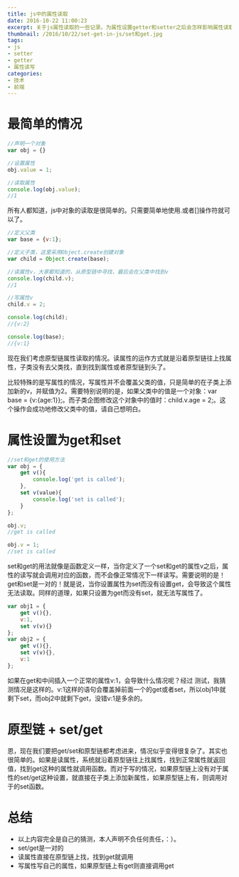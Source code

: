 ```yaml
---
title: js中的属性读取
date: 2016-10-22 11:00:23
excerpt: 关于js属性读取的一些记录。为属性设置getter和setter之后会怎样影响属性读取的工作方式呢？原型链上的属性读取又是怎样的呢？
thumbnail: /2016/10/22/set-get-in-js/set和get.jpg
tags:
- js
- setter
- getter
- 属性读写
categories:
- 技术
- 前端
---
```

# 最简单的情况

```javascript
//声明一个对象
var obj = {}

//设置属性
obj.value = 1;

//读取属性
console.log(obj.value);
//1
```

所有人都知道，js中对象的读取是很简单的。只需要简单地使用.或者[]操作符就可以了。

```javascript
//定义父类
var base = {v:1};

//定义子类，这里采用Object.create创建对象
var child = Object.create(base);

//读属性v，大家都知道的，从原型链中寻找，最后会在父类中找到v
console.log(child.v);
//1

//写属性v
child.v = 2;

console.log(child);
//{v:2}

console.log(base);
//{v:1}
```

现在我们考虑原型链属性读取的情况。读属性的运作方式就是沿着原型链往上找属性，子类没有去父类找，直到找到属性或者原型链到头了。

比较特殊的是写属性的情况，写属性并不会覆盖父类的值，只是简单的在子类上添加新的v，并赋值为2。需要特别说明的是，如果父类中的值是一个对象：var base = {v:{age:1}};。而子类企图修改这个对象中的值时：child.v.age = 2;。这个操作会成功地修改父类中的值，请自己想明白。

# 属性设置为get和set

```javascript
//set和get的使用方法
var obj = {
	get v(){
		console.log('get is called');
	},
	set v(value){
		console.log('set is called');
	}
};

obj.v;
//get is called

obj.v = 1;
//set is called
```

set和get的用法就像是函数定义一样，当你定义了一个set和get的属性v之后，属性的读写就会调用对应的函数，而不会像正常情况下一样读写。需要说明的是！get和set是一对的！就是说，当你设置属性为set而没有设置get，会导致这个属性无法读取。同样的道理，如果只设置为get而没有set，就无法写属性了。

```javascript
var obj1 = {
	get v(){},
	v:1,
	set v(v){}
};
var obj2 = {
	get v(){},
	set v(v){},
	v:1
};
```

如果在get和中间插入一个正常的属性v:1，会导致什么情况呢？经过
测试，我猜测情况是这样的。v:1这样的语句会覆盖掉前面一个的get或者set，所以obj1中就剩下set，而obj2中就剩下get，没错v:1是多余的。

# 原型链 + set/get

恩，现在我们要把get/set和原型链都考虑进来，情况似乎变得很复杂了。其实也很简单的。如果是读属性，系统就沿着原型链往上找属性，找到正常属性就返回值，找到get这种的属性就调用函数。而对于写的情况，如果原型链上没有对于属性的set/get这种设置，就直接在子类上添加新属性，如果原型链上有，则调用对于的set函数。

# 总结

* 以上内容完全是自己的猜测，本人声明不负任何责任，：）。
* set/get是一对的
* 读属性直接在原型链上找，找到get就调用
* 写属性写自己的属性，如果原型链上有get则直接调用get
